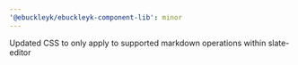 ```yaml
---
'@ebuckleyk/ebuckleyk-component-lib': minor
---
```


Updated CSS to only apply to supported markdown operations within slate-editor
